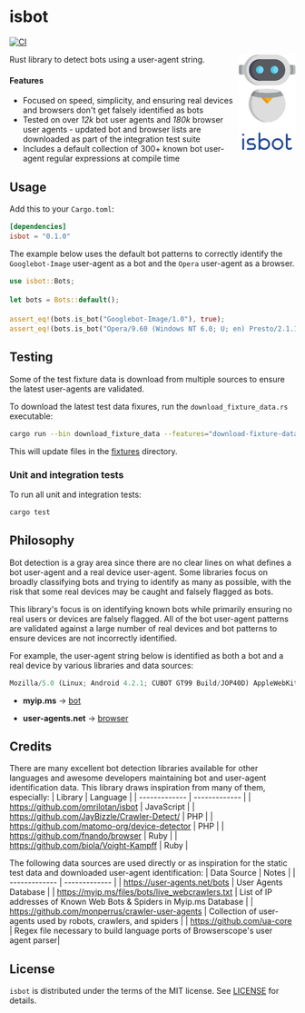 # isbot
[![CI](https://github.com/BryanMorgan/isbot/workflows/CI/badge.svg?event=push)](https://github.com/BryanMorgan/isbot/actions)

<img src="./.github/logo.png" width="100" align="right">

Rust library to detect bots using a user-agent string. 

#### Features

- Focused on speed, simplicity, and ensuring real devices and browsers don't get falsely identified as bots
- Tested on over *12k* bot user agents and *180k* browser user agents - updated bot and browser lists are downloaded as part of the integration test suite
- Includes a default collection of 300+ known bot user-agent regular expressions at compile time

## Usage

Add this to your `Cargo.toml`:

```toml
[dependencies]
isbot = "0.1.0"
```

The example below uses the default bot patterns to correctly identify the `Googlebot-Image` user-agent as a bot and the `Opera` user-agent as a browser.

```rust
use isbot::Bots;

let bots = Bots::default();

assert_eq!(bots.is_bot("Googlebot-Image/1.0"), true);
assert_eq!(bots.is_bot("Opera/9.60 (Windows NT 6.0; U; en) Presto/2.1.1"), false);
```


## Testing
Some of the test fixture data is download from multiple sources to ensure the latest user-agents are validated. 

To download the latest test data fixures, run the `download_fixture_data.rs` executable:

```bash
cargo run --bin download_fixture_data --features="download-fixture-data"
```

This will update files in the [fixtures](./fixtures/) directory.

### Unit and integration tests
To run all unit and integration tests:

```bash
cargo test
```

## Philosophy
Bot detection is a gray area since there are no clear lines on what defines a bot user-agent and a real device user-agent. Some libraries focus on broadly classifying bots and trying to identify as many as possible, with the risk that some real devices may be caught and falsely flagged as bots.

This library's focus is on identifying known bots while primarily ensuring no real users or devices are falsely flagged. All of the bot user-agent patterns are validated against a large number of real devices and bot patterns to ensure devices are not incorrectly identified.

For example, the user-agent string below is identified as both a bot and a real device by various libraries and data sources:

```javascript
Mozilla/5.0 (Linux; Android 4.2.1; CUBOT GT99 Build/JOP40D) AppleWebKit/535.19 (KHTML, like Gecko) Chrome/18.0.1025.166 Mobile Safari/535.19
````

- **myip.ms** -> [bot](https://myip.ms/view/web_bots/1742760/Known_Web_Bots_Mozilla_5_0_Linux_Android_4_2_1_CUBOT_GT99_Build_JOP40D_AppleWebKit_535_19_KHTML_like_Gecko_Chrome_18_0_1025_166_Mobile_Safari_535_19.html)

- **user-agents.net** -> [browser](https://user-agents.net/string/mozilla-5-0-linux-android-4-2-1-cubot-gt99-build-jop40d-applewebkit-535-19-khtml-like-gecko-chrome-18-0-1025-166-mobile-safari-535-19)

## Credits
There are many excellent bot detection libraries available for other languages and awesome developers maintaining bot and user-agent identification data. This library draws inspiration from many of them, especially:
| Library  | Language |
| ------------- | ------------- |
| https://github.com/omrilotan/isbot   | JavaScript  |
| https://github.com/JayBizzle/Crawler-Detect/  | PHP  |
| https://github.com/matomo-org/device-detector | PHP |
| https://github.com/fnando/browser | Ruby |
| https://github.com/biola/Voight-Kampff | Ruby |


The following data sources are used directly or as inspiration for the static test data and downloaded user-agent identification:
| Data Source  | Notes |
| ------------- | ------------- |
| https://user-agents.net/bots | User Agents Database |
| https://myip.ms/files/bots/live_webcrawlers.txt   | List of IP addresses of Known Web Bots & Spiders in Myip.ms Database |
| https://github.com/monperrus/crawler-user-agents   | Collection of user-agents used by robots, crawlers, and spiders  |
| https://github.com/ua-core | Regex file necessary to build language ports of Browserscope's user agent parser| 


## License
`isbot` is distributed under the terms of the MIT license. See [LICENSE](./LICENSE) for details.
